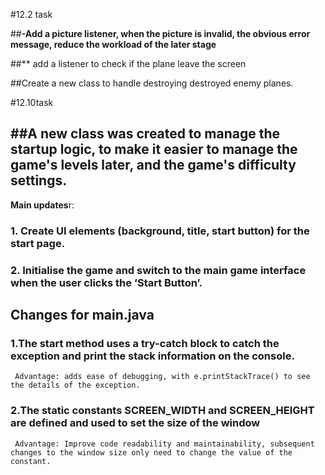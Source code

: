 #12.2 task

##**-Add a picture listener, when the picture is invalid, 
the obvious error message, reduce the workload of the later stage**



##** add a listener to check if the plane leave the screen

##Create a new class to handle destroying destroyed enemy planes.


#12.10task

##A new class was created to manage the startup logic, to make it easier to manage the game's levels later, and the game's difficulty settings.
--------------------------------
**Main updates**r:

### 1. Create UI elements (background, title, start button) for the start page.
### 2. Initialise the game and switch to the main game interface when the user clicks the ‘Start Button’.

## Changes for main.java
### 1.The start method uses a try-catch block to catch the exception and print the stack information on the console.

     Advantage: adds ease of debugging, with e.printStackTrace() to see the details of the exception.

### 2.The static constants SCREEN_WIDTH and SCREEN_HEIGHT are defined and used to set the size of the window

     Advantage: Improve code readability and maintainability, subsequent changes to the window size only need to change the value of the constant.
     
